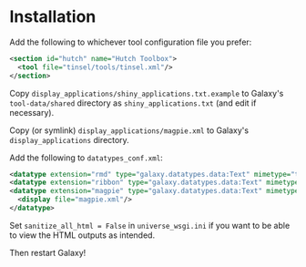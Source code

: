 # Installation

Add the following to whichever tool configuration file you prefer:

```xml
<section id="hutch" name="Hutch Toolbox">
  <tool file="tinsel/tools/tinsel.xml"/>
</section>
```

Copy `display_applications/shiny_applications.txt.example` to Galaxy's `tool-data/shared` directory as `shiny_applications.txt` (and edit if necessary).

Copy (or symlink) `display_applications/magpie.xml` to Galaxy's `display_applications` directory.

Add the following to `datatypes_conf.xml`:

```xml
<datatype extension="rmd" type="galaxy.datatypes.data:Text" mimetype="text/x-r-markdown" subclass="True" display_in_upload="True"/>
<datatype extension="ribbon" type="galaxy.datatypes.data:Text" mimetype="text/x-r-source" subclass="True" display_in_upload="True"/>
<datatype extension="magpie" type="galaxy.datatypes.data:Text" mimetype="application/json" subclass="True" display_in_upload="False">
  <display file="magpie.xml"/>
</datatype>
```

Set `sanitize_all_html = False` in `universe_wsgi.ini` if you want to be able to view the HTML outputs as intended.

Then restart Galaxy!

